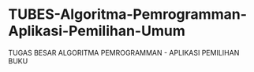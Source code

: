 # TUBES-Algoritma-Pemrogramman-Aplikasi-Pemilihan-Umum
TUGAS BESAR ALGORITMA PEMROGRAMMAN - APLIKASI PEMILIHAN BUKU
